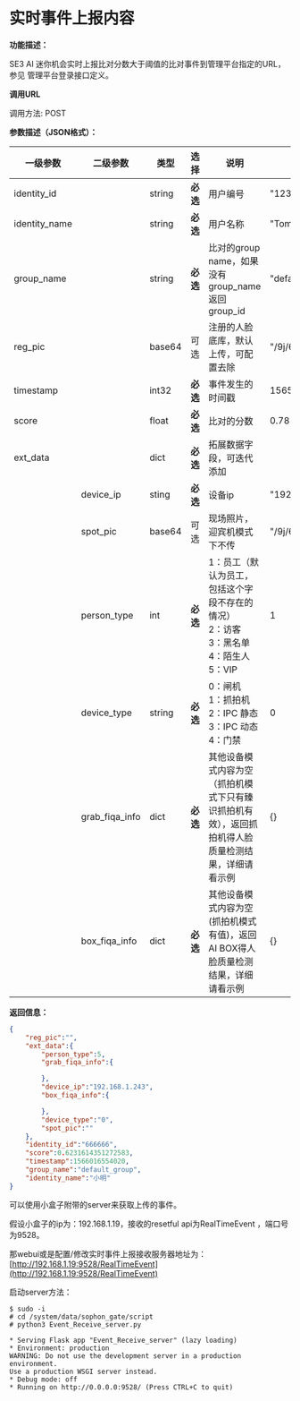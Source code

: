 # 实时事件上报内容

**功能描述：**

SE3 AI 迷你机会实时上报比对分数大于阈值的比对事件到管理平台指定的URL，参见 管理平台登录接口定义。

**调用URL**

调用方法: POST

**参数描述（JSON格式）：**

| **一级参数**  | **二级参数**   | **类型** | **选择** | **说明**                                                     | <font color="#000000">举例</font> |
| ------------- | -------------- | -------- | -------- | ------------------------------------------------------------ | --------------------------------- |
| identity_id   |                | string   | **必选** | 用户编号                                                     | "12345565"                        |
| identity_name |                | string   | **必选** | 用户名称                                                     | "Tom"                             |
| group_name    |                | string   | **必选** | 比对的group name，如果没有group_name返回group_id             | "default_group"                   |
| reg_pic       |                | base64   | 可选     | 注册的人脸底库，默认上传，可配置去除                         | "/9j/6QAEAAD/2wBD..."             |
| timestamp     |                | int32    | **必选** | 事件发生的时间戳                                             | 1565771454932                     |
| score         |                | float    | **必选** | 比对的分数                                                   | 0.78                              |
| ext_data      |                | dict     | **必选** | 拓展数据字段，可迭代添加                                     |                                   |
|               | device_ip      | sting    | **必选** | 设备ip                                                       | "192.168.1.101"                   |
|               | spot_pic       | base64   | 可选     | 现场照片，迎宾机模式下不传                                   | "/9j/6QAEAAD/2wBD..."             |
|               | person_type    | int      | **必选** | 1：员工（默认为员工，包括这个字段不存在的情况）<br />2：访客<br />3：黑名单<br />4：陌生人<br />5：VIP | 1                                 |
|               | device_type    | string   | **必选** | 0：闸机 <br />1：抓拍机 <br />2：IPC 静态 <br />3：IPC 动态 <br />4：门禁 | 0                                 |
|               | grab_fiqa_info | dict     | **必选** | 其他设备模式内容为空（抓拍机模式下只有臻识抓拍机有效），返回抓拍机得人脸质量检测结果，详细请看示例 | {}                                |
|               | box_fiqa_info  | dict     | **必选** | 其他设备模式内容为空(抓拍机模式有值)，返回AI BOX得人脸质量检测结果，详细请看示例 | {}                                |

**返回信息：**

```json
{
    "reg_pic":"",
    "ext_data":{
        "person_type":5,
        "grab_fiqa_info":{

        },
        "device_ip":"192.168.1.243",
        "box_fiqa_info":{

        },
        "device_type":"0",
        "spot_pic":""
    },
    "identity_id":"666666",
    "score":0.6231614351272583,
    "timestamp":1566016554020,
    "group_name":"default_group",
    "identity_name":"小明"
}
```

可以使用小盒子附带的server来获取上传的事件。

假设小盒子的ip为：192.168.1.19，接收的resetful api为RealTimeEvent ，端口号为9528。

那webui或是配置/修改实时事件上报接收服务器地址为：[http://192.168.1.19:9528/RealTimeEvent](http://192.168.1.19:9528/RealTimeEvent)

启动server方法：

```shell
$ sudo -i
# cd /system/data/sophon_gate/script
# python3 Event_Receive_server.py

* Serving Flask app "Event_Receive_server" (lazy loading)
* Environment: production
WARNING: Do not use the development server in a production environment.
Use a production WSGI server instead.
* Debug mode: off
* Running on http://0.0.0.0:9528/ (Press CTRL+C to quit)
```

